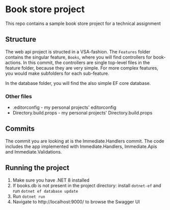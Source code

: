 # Book store project

This repo contains a sample book store project for a technical assignment

## Structure
The web api project is structed in a VSA-fashion.
The `Features` folder contains the singular feature, `Books`, where you will find controllers for book-actions.
In this commit, the controllers are single top-level files in the feature folder, because they are very simple.
For more complex features, you would make subfolders for each sub-feature.

In the database folder, you will find the also simple EF core database.

### Other files
- .editorconfig - my personal projects' editorconfig
- Directory.build.props - my personal projects' Directory.build.props

## Commits
The commit you are looking at is the Immediate.Handlers commit.
The code includes the app implemented with Immediate.Handlers, Immediate.Apis and Immediate.Validations.

## Running the project
1. Make sure you have .NET 8 installed
2. If books.db is not present in the project directory: install `dotnet-ef` and run `dotnet ef database update`
3. Run `dotnet run`
4. Navigate to http://localhost:9000/ to browse the Swagger UI
